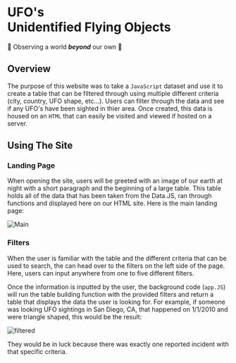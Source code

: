 # UFO's <br> Unidentified Flying Objects
🌌 Observing a world _**beyond**_ our own 🌌

## Overview 

The purpose of this website was to take a `JavaScript` dataset and use it to create a table that can be filtered through using multiple different criteria (city, country, UFO shape, etc...). Users can filter through the data and see if any UFO's have been sighted in thier area. Once created, this data is housed on an `HTML` that can easily be visited and viewed if hosted on a server.  

## Using The Site

### Landing Page
When opening the site, users will be greeted with an image of our earth at night with a short paragraph and the beginning of a large table. This table holds all of the data that has been taken from the Data.JS, ran through functions and displayed here on our HTML site. Here is the main landing page: 

![Main](https://user-images.githubusercontent.com/60283799/181372217-85582789-e79e-47b4-b76c-1087c4a806d6.PNG)

### Filters 
When the user is familiar with the table and the different criteria that can be used to search, the can head over to the filters on the left side of the page. Here, users can input anywhere from one to five different filters. 

Once the information is inputted by the user, the background code (`app.JS`) will run the table building function with the provided filters and return a table that displays the data the user is looking for. For example, if someone was looking UFO sightings in San Diego, CA, that happened on 1/1/2010 and were triangle shaped, this would be the result: 

![filtered](https://user-images.githubusercontent.com/60283799/181375553-2467d278-6741-4c9d-8746-f784e45174fc.PNG)

They would be in luck because there was exactly one reported incident with that specific criteria. 
